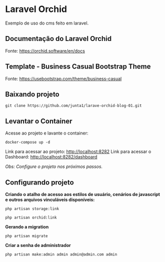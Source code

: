 # Laravel Orchid
Exemplo de uso do cms feito em laravel.

## Documentação do Laravel Orchid

Fonte: <https://orchid.software/en/docs>

## Template - Business Casual Bootstrap Theme

Fonte: <https://usebootstrap.com/theme/business-casual>

## Baixando projeto

`git clone https://github.com/junta1/larave-orchid-blog-01.git`

## Levantar o Container

Acesse ao projeto e lavante o container:

`docker-compose up -d`

Link para acessar ao projeto: <http://localhost:8282>
Link para acessar o Dashboard: <http://localhost:8282/dashboard>

_Obs: Configure o projeto nos próximos passos._ 

## Configurando projeto

**Criando o atalho de acesso aos estilos de usuário, cenários de javascript e outros arquivos vinculáveis disponíveis:**

`php artisan storage:link`

`php artisan orchid:link`

**Gerando a migration**

`php artisan migrate`

**Criar a senha de administrador**

`php artisan make:admin admin admin@admin.com admin`
